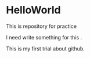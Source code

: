 # HelloWorld
This is  repository for practice

I need write something for this .

This is my first trial about github.
